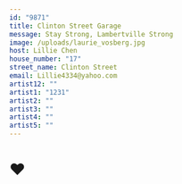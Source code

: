 ```yaml
---
id: "9871"
title: Clinton Street Garage
message: Stay Strong, Lambertville Strong
image: /uploads/laurie_vosberg.jpg
host: Lillie Chen
house_number: "17"
street_name: Clinton Street
email: Lillie4334@yahoo.com
artist12: ""
artist1: "1231"
artist2: ""
artist3: ""
artist4: ""
artist5: ""
---
```

# ♥